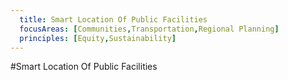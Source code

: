 ```yaml
---
  title: Smart Location Of Public Facilities
  focusAreas: [Communities,Transportation,Regional Planning]
  principles: [Equity,Sustainability]
---
```

#Smart Location Of Public Facilities